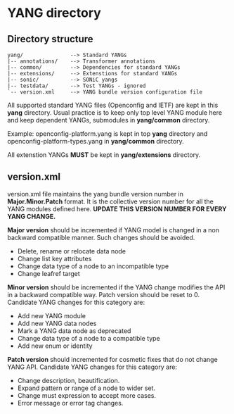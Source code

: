 # YANG directory

## Directory structure

    yang/               --> Standard YANGs
    |-- annotations/    --> Transformer annotations
    |-- common/         --> Dependencies for standard YANGs
    |-- extensions/     --> Extenstions for standard YANGs
    |-- sonic/          --> SONiC yangs
    |-- testdata/       --> Test YANGs - ignored
    `-- version.xml     --> YANG bundle version configuration file

All supported standard YANG files (Openconfig and IETF) are kept in this **yang** directory. Usual practice is to keep only top level YANG module here and keep dependent YANGs, submodules in **yang/common** directory.

Example: openconfig-platform.yang is kept in top **yang** directory and openconfig-platform-types.yang in **yang/common** directory.

All extenstion YANGs **MUST** be kept in **yang/extensions** directory.

## version.xml

version.xml file maintains the yang bundle version number in **Major.Minor.Patch** format.
It is the collective version number for all the YANG modules defined here.
**UPDATE THIS VERSION NUMBER FOR EVERY YANG CHANGE.**

**Major version** should be incremented if YANG model is changed in a non backward compatible manner.
Such changes should be avoided.

* Delete, rename or relocate data node
* Change list key attributes
* Change data type of a node to an incompatible type
* Change leafref target

**Minor version** should be incremented if the YANG change modifies the API in a backward
compatible way. Patch version should be reset to 0.
Candidate YANG changes for this category are:

* Add new YANG module
* Add new YANG data nodes
* Mark a YANG data node as deprecated
* Change data type of a node to a compatible type
* Add new enum or identity

**Patch version** should incremented for cosmetic fixes that do not change YANG API.
Candidate YANG changes for this category are:

* Change description, beautification.
* Expand pattern or range of a node to wider set.
* Change must expression to accept more cases.
* Error message or error tag changes.

